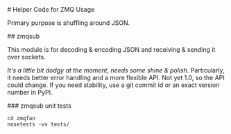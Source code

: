 <A name="toc1-0" title="Helper Code for ZMQ Usage" />
# Helper Code for ZMQ Usage

Primary purpose is shuffling around JSON.

<A name="toc2-5" title="zmqsub" />
## zmqsub

This module is for decoding & encoding JSON and receiving & sending it over sockets.

*It's a little bit dodgy at the moment, needs some shine & polish.*  Particularly, it needs better error handling and a more flexible API. Not yet 1.0, so the API could change. If you need stability, use a git commit id or an exact version number in PyPI.

<A name="toc3-12" title="zmqsub unit tests" />
### zmqsub unit tests

    cd zmqfan
    nosetests -vv tests/
